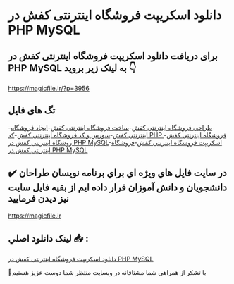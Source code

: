 # دانلود اسکریپت فروشگاه اینترنتی کفش در PHP MySQL

## برای دریافت دانلود اسکریپت فروشگاه اینترنتی کفش در PHP MySQL به لینک زیر بروید 👇

https://magicfile.ir/?p=3956

## تگ های فایل

-[طراحی فروشگاه اینترنتی کفش](https://magicfile.ir/product/%d8%a7%d8%b3%da%a9%d8%b1%db%8c%d9%be%d8%aa%d9%81%d8%b1%d9%88%d8%b4%da%af%d8%a7%d9%87-%d8%a7%db%8c%d9%86%d8%aa%d8%b1%d9%86%d8%aa%db%8c-%da%a9%d9%81%d8%b4-%d8%af%d8%b1-php-mysql/)-[ساخت فروشگاه اینترنتی کفش](https://magicfile.ir/product/%d8%a7%d8%b3%da%a9%d8%b1%db%8c%d9%be%d8%aa%d9%81%d8%b1%d9%88%d8%b4%da%af%d8%a7%d9%87-%d8%a7%db%8c%d9%86%d8%aa%d8%b1%d9%86%d8%aa%db%8c-%da%a9%d9%81%d8%b4-%d8%af%d8%b1-php-mysql/)-[ایجاد فروشگاه اینترنتی کفش](https://magicfile.ir/product/%d8%a7%d8%b3%da%a9%d8%b1%db%8c%d9%be%d8%aa%d9%81%d8%b1%d9%88%d8%b4%da%af%d8%a7%d9%87-%d8%a7%db%8c%d9%86%d8%aa%d8%b1%d9%86%d8%aa%db%8c-%da%a9%d9%81%d8%b4-%d8%af%d8%b1-php-mysql/)-[سورس و کد فروشگاه اینترنتی کفش](https://magicfile.ir/product/%d8%a7%d8%b3%da%a9%d8%b1%db%8c%d9%be%d8%aa%d9%81%d8%b1%d9%88%d8%b4%da%af%d8%a7%d9%87-%d8%a7%db%8c%d9%86%d8%aa%d8%b1%d9%86%d8%aa%db%8c-%da%a9%d9%81%d8%b4-%d8%af%d8%b1-php-mysql/)-[کد PHP فروشگاه اینترنتی کفش](https://magicfile.ir/product/%d8%a7%d8%b3%da%a9%d8%b1%db%8c%d9%be%d8%aa%d9%81%d8%b1%d9%88%d8%b4%da%af%d8%a7%d9%87-%d8%a7%db%8c%d9%86%d8%aa%d8%b1%d9%86%d8%aa%db%8c-%da%a9%d9%81%d8%b4-%d8%af%d8%b1-php-mysql/)-[روشگاه اینترنتی کفش در PHP MySQL](https://magicfile.ir/product/%d8%a7%d8%b3%da%a9%d8%b1%db%8c%d9%be%d8%aa%d9%81%d8%b1%d9%88%d8%b4%da%af%d8%a7%d9%87-%d8%a7%db%8c%d9%86%d8%aa%d8%b1%d9%86%d8%aa%db%8c-%da%a9%d9%81%d8%b4-%d8%af%d8%b1-php-mysql/)-[اسکریپت فروشگاه اینترنتی کفش](https://magicfile.ir/product/%d8%a7%d8%b3%da%a9%d8%b1%db%8c%d9%be%d8%aa%d9%81%d8%b1%d9%88%d8%b4%da%af%d8%a7%d9%87-%d8%a7%db%8c%d9%86%d8%aa%d8%b1%d9%86%d8%aa%db%8c-%da%a9%d9%81%d8%b4-%d8%af%d8%b1-php-mysql/)-[فروشگاه اینترنتی کفش در PHP MySQL](https://magicfile.ir/product/%d8%a7%d8%b3%da%a9%d8%b1%db%8c%d9%be%d8%aa%d9%81%d8%b1%d9%88%d8%b4%da%af%d8%a7%d9%87-%d8%a7%db%8c%d9%86%d8%aa%d8%b1%d9%86%d8%aa%db%8c-%da%a9%d9%81%d8%b4-%d8%af%d8%b1-php-mysql/)

## ✔️ در سايت فايل هاي ويژه اي براي برنامه نويسان طراحان دانشجويان و دانش آموزان قرار داده ايم از بقيه فايل سايت نيز ديدن فرماييد

https://magicfile.ir


## لينک دانلود اصلي 📥 :

[دانلود اسکریپت فروشگاه اینترنتی کفش در PHP MySQL](https://magicfile.ir/product/%d8%a7%d8%b3%da%a9%d8%b1%db%8c%d9%be%d8%aa%d9%81%d8%b1%d9%88%d8%b4%da%af%d8%a7%d9%87-%d8%a7%db%8c%d9%86%d8%aa%d8%b1%d9%86%d8%aa%db%8c-%da%a9%d9%81%d8%b4-%d8%af%d8%b1-php-mysql/) 


🙏با تشکر از همراهي شما مشتاقانه در وبسایت منتظر شما دوست عزیز هستیم

